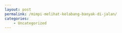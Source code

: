 ```yaml
---
layout: post
permalink: /mimpi-melihat-kelabang-banyak-di-jalan/
categories:
    - Uncategorized
---
```


